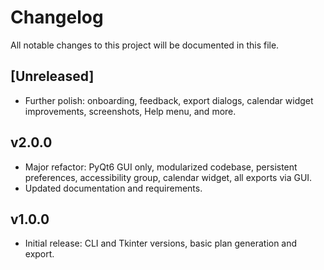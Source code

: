 # Changelog

All notable changes to this project will be documented in this file.

## [Unreleased]
- Further polish: onboarding, feedback, export dialogs, calendar widget improvements, screenshots, Help menu, and more.

## v2.0.0
- Major refactor: PyQt6 GUI only, modularized codebase, persistent preferences, accessibility group, calendar widget, all exports via GUI.
- Updated documentation and requirements.

## v1.0.0
- Initial release: CLI and Tkinter versions, basic plan generation and export.
